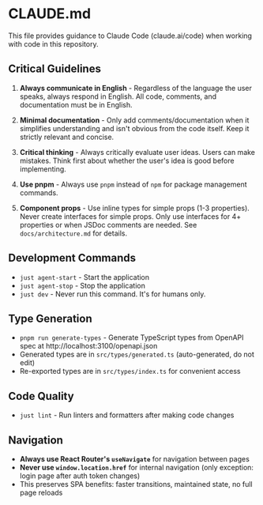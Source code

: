 # CLAUDE.md

This file provides guidance to Claude Code (claude.ai/code) when working with code in this repository.

## Critical Guidelines

1. **Always communicate in English** - Regardless of the language the user speaks, always respond in English. All code, comments, and documentation must be in English.

2. **Minimal documentation** - Only add comments/documentation when it simplifies understanding and isn't obvious from the code itself. Keep it strictly relevant and concise.

3. **Critical thinking** - Always critically evaluate user ideas. Users can make mistakes. Think first about whether the user's idea is good before implementing.

4. **Use pnpm** - Always use `pnpm` instead of `npm` for package management commands.

5. **Component props** - Use inline types for simple props (1-3 properties). Never create interfaces for simple props. Only use interfaces for 4+ properties or when JSDoc comments are needed. See `docs/architecture.md` for details.

## Development Commands

- `just agent-start` - Start the application
- `just agent-stop` - Stop the application
- `just dev` - Never run this command. It's for humans only.

## Type Generation

- `pnpm run generate-types` - Generate TypeScript types from OpenAPI spec at http://localhost:3100/openapi.json
- Generated types are in `src/types/generated.ts` (auto-generated, do not edit)
- Re-exported types are in `src/types/index.ts` for convenient access

## Code Quality

- `just lint` - Run linters and formatters after making code changes

## Navigation

- **Always use React Router's `useNavigate`** for navigation between pages
- **Never use `window.location.href`** for internal navigation (only exception: login page after auth token changes)
- This preserves SPA benefits: faster transitions, maintained state, no full page reloads

